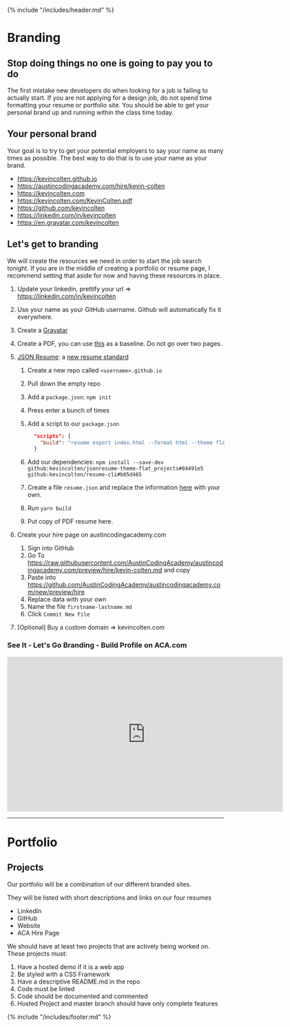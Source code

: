 {% include "/includes/header.md" %}

# Branding

## Stop doing things no one is going to pay you to do

The first mistake new developers do when looking for a job is failing to actually
start. If you are not applying for a design job, do not spend time formatting your
resume or portfolio site. You should be able to get your personal brand up and
running within the class time today.

## Your personal brand

Your goal is to try to get your potential employers to say your name as many times
as possible. The best way to do that is to use your name as your brand.

- https://kevincolten.github.io
- https://austincodingacademy.com/hire/kevin-colten
- https://kevincolten.com
- https://kevincolten.com/KevinColten.pdf
- https://github.com/kevincolten
- https://linkedin.com/in/kevincolten
- https://en.gravatar.com/kevincolten

## Let's get to branding

We will create the resources we need in order to start the job search tonight.
If you are in the middle of creating a portfolio or resume page, I recommend setting
that aside for now and having these resources in place.

1. Update your linkedin, prettify your url => https://linkedin.com/in/kevincolten

2. Use your name as your GitHub username. Github will automatically fix it everywhere.

3. Create a [Gravatar](https://en.gravatar.com/)

4. Create a PDF, you can use [this](https://docs.google.com/document/d/1TP_k9JnO-DkgNijHRw8zun7NMzKekTTx5MCUpXrDfvU/edit?usp=sharing) as a baseline. Do not go over two pages.

5. [JSON Resume](https://jsonresume.org/): a [new resume standard](https://xkcd.com/927/)

   1. Create a new repo called `<username>.github.io`
   2. Pull down the empty repo
   3. Add a `package.json`: `npm init`
   4. Press enter a bunch of times
   5. Add a script to our `package.json`

      ```json
        "scripts": {
          "build": "resume export index.html --format html --theme flat_projects"
        }
      ```

   6. Add our dependencies: `npm install --save-dev github:kevincolten/jsonresume-theme-flat_projects#84491e5 github:kevincolten/resume-cli#b05d465`
   7. Create a file `resume.json` and replace the information [here](https://github.com/kevincolten/kevincolten.github.io/blob/master/resume.json) with your own.
   8. Run `yarn build`
   9. Put copy of PDF resume here.

6. Create your hire page on austincodingacademy.com

   1. Sign into GitHub
   2. Go To https://raw.githubusercontent.com/AustinCodingAcademy/austincodingacademy.com/preview/hire/kevin-colten.md and copy
   3. Paste into https://github.com/AustinCodingAcademy/austincodingacademy.com/new/preview/hire
   4. Replace data with your own
   5. Name the file `firstname-lastname.md`
   6. Click `Commit New File`

7. [Optional] Buy a custom domain => kevincolten.com

### See It - Let's Go Branding - Build Profile on ACA.com

<iframe src="https://player.vimeo.com/video/353043075" width="640" height="360" frameborder="0" allow="autoplay; fullscreen" allowfullscreen></iframe>

*****

# Portfolio

## Projects

Our portfolio will be a combination of our different branded sites.

They will be listed with short descriptions and links on our four resumes

- LinkedIn
- GitHub
- Website
- ACA Hire Page

We should have at least two projects that are actively being worked on. These
projects must:

1. Have a hosted demo if it is a web app
1. Be styled with a CSS Framework
1. Have a descriptive README.md in the repo
1. Code must be linted
1. Code should be documented and commented
1. Hosted Project and master branch should have only complete features

{% include "/includes/footer.md" %}
